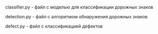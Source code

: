 classifier.py - файл с моделью для классификации дорожных знаков

detection.py - файл с алгоритмом обнаружения дорожных знаков

defect.py - файл с классификацией дефектов
